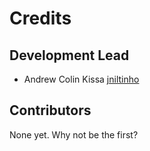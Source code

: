 # Credits

## Development Lead

- Andrew Colin Kissa [jniltinho](https://github.com/jniltinho)

## Contributors

None yet. Why not be the first?